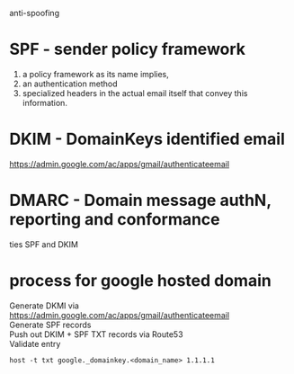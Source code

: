 
anti-spoofing

#  SPF - sender policy framework

1. a policy framework as its name implies, 
2. an authentication method 
3. specialized headers in the actual email itself that convey this information. 

# DKIM - DomainKeys identified email

https://admin.google.com/ac/apps/gmail/authenticateemail

# DMARC - Domain message authN, reporting and conformance

ties SPF and DKIM

# process for google hosted domain

Generate DKMI via https://admin.google.com/ac/apps/gmail/authenticateemail   
Generate SPF records  
Push out DKIM + SPF TXT records via Route53  
Validate entry

```host -t txt google._domainkey.<domain_name> 1.1.1.1```



